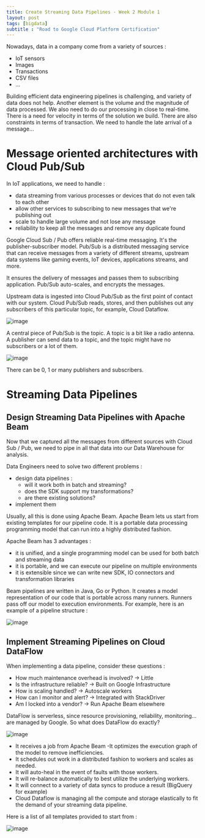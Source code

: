 ```yaml
---
title: Create Streaming Data Pipelines - Week 2 Module 1
layout: post
tags: [bigdata]
subtitle : "Road to Google Cloud Platform Certification"
---
```


Nowadays, data in a company come from a variety of sources :
- IoT sensors
- Images
- Transactions
- CSV files
- ...

Building efficient data engineering pipelines is challenging, and variety of data does not help. Another element is the volume and the magnitude of data processed. We also need to do our processing in close to real-time. There is a need for velocity in terms of the solution we build. There are also constraints in terms of transaction. We need to handle the late arrival of a message...

# Message oriented architectures with Cloud Pub/Sub

In IoT applications, we need to handle :
- data streaming from various processes or devices that do not even talk to each other
- allow other services to subscribing to new messages that we're publishing out
- scale to handle large volume and not lose any message
- reliability to keep all the messages and remove any duplicate found

Google Cloud Sub / Pub offers reliable real-time messaging. It's the publisher-subscriber model. Pub/Sub is a distributed messaging service that can receive messages from a variety of different streams, upstream data systems like gaming events, IoT devices, applications streams, and more.

It ensures the delivery of messages and passes them to subscribing application. Pub/Sub auto-scales, and encrypts the messages. 

Upstream data is ingested into Cloud Pub/Sub as the first point of contact with our system. Cloud Pub/Sub reads, stores, and then publishes out any subscribers of this particular topic, for example, Cloud Dataflow.

![image](https://maelfabien.github.io/assets/images/gcp_104.jpg)

A central piece of Pub/Sub is the topic. A topic is a bit like a radio antenna. A publisher can send data to a topic, and the topic might have no subscribers or a lot of them.

![image](https://maelfabien.github.io/assets/images/gcp_105.jpg)

There can be 0, 1 or many publishers and subscribers.

# Streaming Data Pipelines
## Design Streaming Data Pipelines with Apache Beam

Now that we captured all the messages from different sources with Cloud Sub / Pub, we need to pipe in all that data into our Data Warehouse for analysis. 

Data Engineers need to solve two different problems :
- design data pipelines :
    - will it work both in batch and streaming?
    - does the SDK support my transformations?
    - are there existing solutions?
- implement them

Usually, all this is done using Apache Beam. Apache Beam lets us start from existing templates for our pipeline code. It is a portable data processing programming model that can run into a highly distributed fashion.

Apache Beam has 3 advantages :
- it is unified, and a single programming model can be used for both batch and streaming data
- it is portable, and we can execute our pipeline on multiple environments
- it is extensible since we can write new SDK, IO connectors and transformation libraries

Beam pipelines are written in Java, Go or Python. It creates a model representation of our code that is portable across many runners. Runners pass off our model to execution environments. For example, here is an example of a pipeline structure :

![image](https://maelfabien.github.io/assets/images/gcp_106.jpg)

## Implement Streaming Pipelines on Cloud DataFlow

When implementing a data pipeline, consider these questions :
- How much maintenance overhead is involved? -> Little
- Is the infrastructure reliable? -> Built on Google Infrastructure
- How is scaling handled? -> Autoscale workers
- How can I monitor and alert? -> Integrated with StackDriver
- Am I locked into a vendor? -> Run Apache Beam elsewhere

DataFlow is serverless, since resource provisioning, reliability, monitoring... are managed by Google. So what does DataFlow do exactly?

![image](https://maelfabien.github.io/assets/images/gcp_107.jpg)

- It receives a job from Apache Beam
-It optimizes the execution graph of the model to remove inefficiencies. 
- It schedules out work in a distributed fashion to workers and scales as needed.
- It will auto-heal in the event of faults with those workers. 
- It will re-balance automatically to best utilize the underlying workers.
- It will connect to a variety of data syncs to produce a result (BigQuery for example)
- Cloud Dataflow is managing all the compute and storage elastically to fit the demand of your streaming data pipeline.

Here is a list of all templates provided to start from :

![image](https://maelfabien.github.io/assets/images/gcp_108.jpg)

